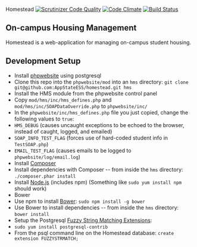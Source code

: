 Homestead
[![Scrutinizer Code Quality](https://scrutinizer-ci.com/g/AppStateESS/homestead/badges/quality-score.png?s=d4e5a31be92390a264c73c4282dd8cfb9c36400b)](https://scrutinizer-ci.com/g/AppStateESS/homestead/)
[![Code Climate](https://codeclimate.com/github/AppStateESS/homestead/badges/gpa.svg)](https://codeclimate.com/github/AppStateESS/homestead)
[![Build Status](https://travis-ci.org/AppStateESS/homestead.svg)](https://travis-ci.org/AppStateESS/homestead)

## On-campus Housing Management
Homestead is a web-application for managing on-campus student housing.

## Development Setup
* Install [phpwebsite](https://github.com/AppStateESS/phpwebsite/) using postgresql
* Clone this repo into the `phpwebsite/mod` into an `hms` directory: `git clone git@github.com:AppStateESS/homestead.git hms`
* Install the HMS module from the phpwebsite control panel
* Copy `mod/hms/inc/hms_defines.php` and `mod/hms/inc/SOAPDataOverride.php` to `phpwebsite/inc/`
* In the `phpwebsite/inc/hms_defines.php` file you just copied, change the following values to `true`:
 * `HMS_DEBUG` (causes uncaught exceptions to be echoed to the browser, instead of caught, logged, and emailed)
 * `SOAP_INFO_TEST_FLAG` (forces use of hard-coded student info in `TestSOAP.php`)
 * `EMAIL_TEST_FLAG` (causes emails to be logged to `phpwebsite/log/email.log`)
* Install [Composer](https://getcomposer.org/doc/00-intro.md)
* Install dependencies with Composer -- from inside the `hms` directory: `./composer.phar install`
* Install [Node.js](https://nodejs.org/download/) (includes npm) (Something like `sudo yum install npm` should work)
* Bower
 * Use npm to install [Bower](http://bower.io): `sudo npm install -g bower`
 * Use Bower to install dependencies -- from inside the `hms` directory: `bower install`
* Setup the Postgresql [Fuzzy String Matching Extensions](http://www.postgresql.org/docs/9.1/static/fuzzystrmatch.html):
 * `sudo yum install postgresql-contrib`
 * From the psql command line on the Homestead database: `create extension FUZZYSTRMATCH;`

